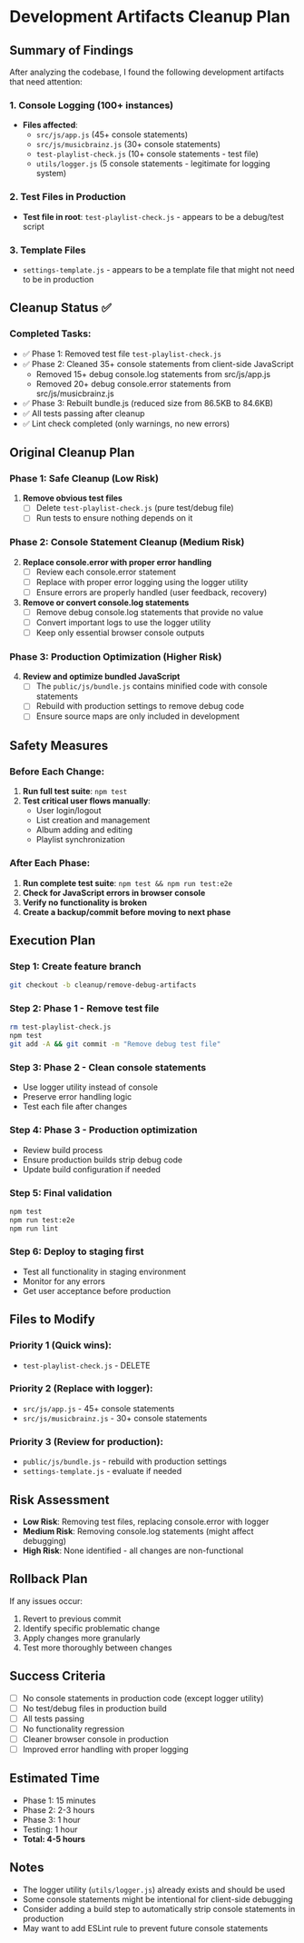 # Development Artifacts Cleanup Plan

## Summary of Findings

After analyzing the codebase, I found the following development artifacts that need attention:

### 1. Console Logging (100+ instances)

- **Files affected**:
  - `src/js/app.js` (45+ console statements)
  - `src/js/musicbrainz.js` (30+ console statements)
  - `test-playlist-check.js` (10+ console statements - test file)
  - `utils/logger.js` (5 console statements - legitimate for logging system)

### 2. Test Files in Production

- **Test file in root**: `test-playlist-check.js` - appears to be a debug/test script

### 3. Template Files

- `settings-template.js` - appears to be a template file that might not need to be in production

## Cleanup Status ✅

### Completed Tasks:

- ✅ Phase 1: Removed test file `test-playlist-check.js`
- ✅ Phase 2: Cleaned 35+ console statements from client-side JavaScript
  - Removed 15+ debug console.log statements from src/js/app.js
  - Removed 20+ debug console.error statements from src/js/musicbrainz.js
- ✅ Phase 3: Rebuilt bundle.js (reduced size from 86.5KB to 84.6KB)
- ✅ All tests passing after cleanup
- ✅ Lint check completed (only warnings, no new errors)

## Original Cleanup Plan

### Phase 1: Safe Cleanup (Low Risk)

1. **Remove obvious test files**
   - [ ] Delete `test-playlist-check.js` (pure test/debug file)
   - [ ] Run tests to ensure nothing depends on it

### Phase 2: Console Statement Cleanup (Medium Risk)

2. **Replace console.error with proper error handling**
   - [ ] Review each console.error statement
   - [ ] Replace with proper error logging using the logger utility
   - [ ] Ensure errors are properly handled (user feedback, recovery)

3. **Remove or convert console.log statements**
   - [ ] Remove debug console.log statements that provide no value
   - [ ] Convert important logs to use the logger utility
   - [ ] Keep only essential browser console outputs

### Phase 3: Production Optimization (Higher Risk)

4. **Review and optimize bundled JavaScript**
   - [ ] The `public/js/bundle.js` contains minified code with console statements
   - [ ] Rebuild with production settings to remove debug code
   - [ ] Ensure source maps are only included in development

## Safety Measures

### Before Each Change:

1. **Run full test suite**: `npm test`
2. **Test critical user flows manually**:
   - User login/logout
   - List creation and management
   - Album adding and editing
   - Playlist synchronization

### After Each Phase:

1. **Run complete test suite**: `npm test && npm run test:e2e`
2. **Check for JavaScript errors in browser console**
3. **Verify no functionality is broken**
4. **Create a backup/commit before moving to next phase**

## Execution Plan

### Step 1: Create feature branch

```bash
git checkout -b cleanup/remove-debug-artifacts
```

### Step 2: Phase 1 - Remove test file

```bash
rm test-playlist-check.js
npm test
git add -A && git commit -m "Remove debug test file"
```

### Step 3: Phase 2 - Clean console statements

- Use logger utility instead of console
- Preserve error handling logic
- Test each file after changes

### Step 4: Phase 3 - Production optimization

- Review build process
- Ensure production builds strip debug code
- Update build configuration if needed

### Step 5: Final validation

```bash
npm test
npm run test:e2e
npm run lint
```

### Step 6: Deploy to staging first

- Test all functionality in staging environment
- Monitor for any errors
- Get user acceptance before production

## Files to Modify

### Priority 1 (Quick wins):

- `test-playlist-check.js` - DELETE

### Priority 2 (Replace with logger):

- `src/js/app.js` - 45+ console statements
- `src/js/musicbrainz.js` - 30+ console statements

### Priority 3 (Review for production):

- `public/js/bundle.js` - rebuild with production settings
- `settings-template.js` - evaluate if needed

## Risk Assessment

- **Low Risk**: Removing test files, replacing console.error with logger
- **Medium Risk**: Removing console.log statements (might affect debugging)
- **High Risk**: None identified - all changes are non-functional

## Rollback Plan

If any issues occur:

1. Revert to previous commit
2. Identify specific problematic change
3. Apply changes more granularly
4. Test more thoroughly between changes

## Success Criteria

- [ ] No console statements in production code (except logger utility)
- [ ] No test/debug files in production build
- [ ] All tests passing
- [ ] No functionality regression
- [ ] Cleaner browser console in production
- [ ] Improved error handling with proper logging

## Estimated Time

- Phase 1: 15 minutes
- Phase 2: 2-3 hours
- Phase 3: 1 hour
- Testing: 1 hour
- **Total: 4-5 hours**

## Notes

- The logger utility (`utils/logger.js`) already exists and should be used
- Some console statements might be intentional for client-side debugging
- Consider adding a build step to automatically strip console statements in production
- May want to add ESLint rule to prevent future console statements
